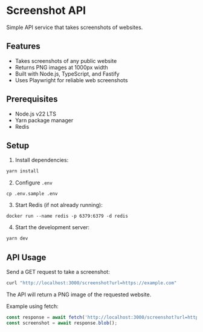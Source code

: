 # Screenshot API

Simple API service that takes screenshots of websites.

## Features

- Takes screenshots of any public website
- Returns PNG images at 1000px width
- Built with Node.js, TypeScript, and Fastify
- Uses Playwright for reliable web screenshots

## Prerequisites

- Node.js v22 LTS
- Yarn package manager
- Redis

## Setup

1. Install dependencies:

```bash
yarn install
```

2. Configure `.env`

```
cp .env.sample .env
```

3. Start Redis (if not already running):

```
docker run --name redis -p 6379:6379 -d redis
```

4. Start the development server:

```bash
yarn dev
```

## API Usage

Send a GET request to take a screenshot:

```bash
curl "http://localhost:3000/screenshot?url=https://example.com"
```

The API will return a PNG image of the requested website.

Example using fetch:

```javascript
const response = await fetch('http://localhost:3000/screenshot?url=https://example.com');
const screenshot = await response.blob();
```
